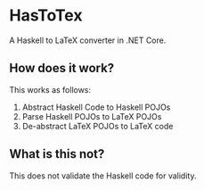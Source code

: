 # HasToTex
A Haskell to LaTeX converter in .NET Core.

## How does it work?
This works as follows:
1. Abstract Haskell Code to Haskell POJOs
2. Parse Haskell POJOs to LaTeX POJOs
3. De-abstract LaTeX POJOs to LaTeX code

## What is this not?
This does not validate the Haskell code for validity.